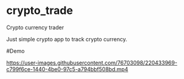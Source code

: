 # crypto_trade

Crypto currency trader

Just simple crypto app to track crypto currency.

#Demo



https://user-images.githubusercontent.com/76703098/220433969-c799f6ce-1440-4be0-97c5-a794bbf508bd.mp4

